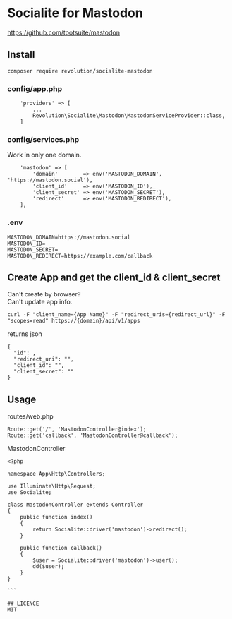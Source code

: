 # Socialite for Mastodon

https://github.com/tootsuite/mastodon

## Install
```
composer require revolution/socialite-mastodon
```

### config/app.php

```
    'providers' => [
        ...
        Revolution\Socialite\Mastodon\MastodonServiceProvider::class,
    ]
```

### config/services.php

Work in only one domain.

```
    'mastodon' => [
        'domain'        => env('MASTODON_DOMAIN', 'https://mastodon.social'),
        'client_id'     => env('MASTODON_ID'),
        'client_secret' => env('MASTODON_SECRET'),
        'redirect'      => env('MASTODON_REDIRECT'),
    ],
```

### .env
```
MASTODON_DOMAIN=https://mastodon.social
MASTODON_ID=
MASTODON_SECRET=
MASTODON_REDIRECT=https://example.com/callback

```

## Create App and get the client_id & client_secret

Can't create by browser?  
Can't update app info.

```
curl -F "client_name={App Name}" -F "redirect_uris={redirect_url}" -F "scopes=read" https://{domain}/api/v1/apps
```

returns json

```
{
  "id": ,
  "redirect_uri": "",
  "client_id": "",
  "client_secret": ""
}
```


## Usage
routes/web.php
```
Route::get('/', 'MastodonController@index');
Route::get('callback', 'MastodonController@callback');
```

MastodonController

````
<?php

namespace App\Http\Controllers;

use Illuminate\Http\Request;
use Socialite;

class MastodonController extends Controller
{
    public function index()
    {
        return Socialite::driver('mastodon')->redirect();
    }

    public function callback()
    {
        $user = Socialite::driver('mastodon')->user();
        dd($user);
    }
}

```

## LICENCE
MIT
